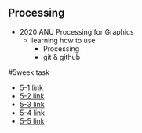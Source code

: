 ## Processing
* 2020 ANU Processing for Graphics 
  * learning how to use 
    * Processing
    * git & github


#5week task
* [5-1 link](https://github.com/dmg03038/Processing/blob/master/report%205-1.md)
* [5-2 link](https://github.com/dmg03038/Processing/blob/master/report%205-2.md)
* [5-3 link](https://github.com/dmg03038/Processing/blob/master/report%205-3.md)
* [5-4 link](http://www.naver.com)
* [5-5 link](http://www.naver.com)



